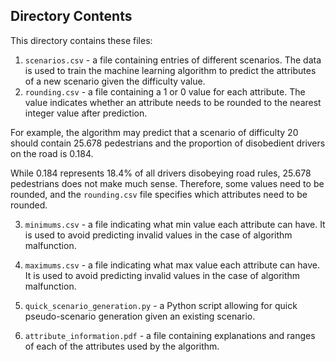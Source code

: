 
## Directory Contents

This directory contains these files:

1. `scenarios.csv` - a file containing entries of different scenarios. The data is used to train the machine learning algorithm to predict the attributes of a new scenario given the difficulty value.
2. `rounding.csv` - a file containing a 1 or 0 value for each attribute. The value indicates whether an attribute needs to be rounded to the nearest integer value after prediction.

For example, the algorithm may predict that a scenario of difficulty 20 should contain 25.678 pedestrians and the proportion of disobedient drivers on the road is 0.184.

While 0.184 represents 18.4% of all drivers disobeying road rules, 25.678 pedestrians does not make much sense. Therefore, some values need to be rounded, and the `rounding.csv` file specifies which attributes need to be rounded.

3. `minimums.csv` - a file indicating what min value each attribute can have. It is used to avoid predicting invalid values in the case of algorithm malfunction.

4. `maximums.csv` - a file indicating what max value each attribute can have. It is used to avoid predicting invalid values in the case of algorithm malfunction.

5. `quick_scenario_generation.py` - a Python script allowing for quick pseudo-scenario generation given an existing scenario.

6. `attribute_information.pdf` -  a file containing explanations and ranges of each of the attributes used by the algorithm.
